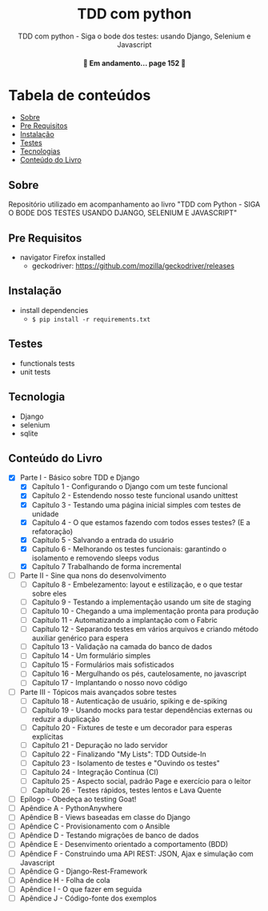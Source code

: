 <h1 align="center"> TDD com python </h1>

<p align="center">TDD com python - Siga o bode dos testes: usando Django, Selenium e Javascript</p>

<h4 align="center"> 
	🚧  Em andamento... page 152 🚧
</h4>

Tabela de conteúdos
=====================

* [Sobre](#Sobre)
* [Pre Requisitos](#pre-requisitos)
* [Instalação](#instalacao)
* [Testes](#testes)
* [Tecnologias](#tecnologias)
* [Conteúdo do Livro](#conteúdo-do-livro)

## Sobre

Repositório utilizado em acompanhamento ao livro "TDD com Python - SIGA O BODE DOS TESTES USANDO DJANGO, SELENIUM E JAVASCRIPT"


## Pre Requisitos

- navigator Firefox installed
    - geckodriver: https://github.com/mozilla/geckodriver/releases

## Instalação

- install dependencies
    - `$ pip install -r requirements.txt`

## Testes

- functionals tests
- unit tests

## Tecnologia

- Django
- selenium
- sqlite

## Conteúdo do Livro

- [x] Parte I - Básico sobre TDD e Django 
  - [x] Capítulo 1 - Configurando o Django com um teste funcional
  - [x] Capítulo 2 - Estendendo nosso teste funcional usando unittest
  - [x] Capítulo 3 - Testando uma página inicial simples com testes de unidade
  - [x] Capítulo 4 - O que estamos fazendo com todos esses testes? (E a refatoração)
  - [x] Capítulo 5 - Salvando a entrada do usuário
  - [x] Capítulo 6 - Melhorando os testes funcionais: garantindo o isolamento e removendo sleeps vodus
  - [x] Capítulo 7 Trabalhando de forma incremental
- [ ] Parte II - Sine qua nons do desenvolvimento
  - [ ] Capítulo 8 - Embelezamento: layout e estilização, e o que testar sobre eles
  - [ ] Capítulo 9 - Testando a implementação usando um site de staging
  - [ ] Capítulo 10 - Chegando a uma implementação pronta para produção
  - [ ] Capítulo 11 - Automatizando a implantação com o Fabric
  - [ ] Capítulo 12 - Separando testes em vários arquivos e criando método auxiliar genérico para espera
  - [ ] Capítulo 13 - Validação na camada do banco de dados
  - [ ] Capítulo 14 - Um formulário simples
  - [ ] Capítulo 15 - Formulários mais sofisticados
  - [ ] Capítulo 16 - Mergulhando os pés, cautelosamente, no javascript
  - [ ] Capítulo 17 - Implantando o nosso novo código
- [ ] Parte III - Tópicos mais avançados sobre testes
  - [ ] Capítulo 18 - Autenticação de usuário, spiking e de-spiking
  - [ ] Capítulo 19 - Usando mocks para testar dependências externas ou reduzir a duplicação
  - [ ] Capítulo 20 - Fixtures de teste e um decorador para esperas explícitas
  - [ ] Capítulo 21 - Depuração no lado servidor
  - [ ] Capítulo 22 - Finalizando "My Lists": TDD Outside-In
  - [ ] Capítulo 23 - Isolamento de testes e "Ouvindo os testes"
  - [ ] Capítulo 24 - Integração Contínua (CI)
  - [ ] Capítulo 25 - Aspecto social, padrão Page e exercício para o leitor
  - [ ] Capítulo 26 - Testes rápidos, testes lentos e Lava Quente
- [ ] Epílogo - Obedeça ao testing Goat!
- [ ] Apêndice A - PythonAnywhere
- [ ] Apêndice B - Views baseadas em classe do Django
- [ ] Apêndice C - Provisionamento com o Ansible
- [ ] Apêndice D - Testando migrações de banco de dados
- [ ] Apêndice E - Desenvimento orientado a comportamento (BDD)
- [ ] Apêndice F - Construindo uma API REST: JSON, Ajax e simulação com Javascript
- [ ] Apêndice G - Django-Rest-Framework
- [ ] Apêndice H - Folha de cola
- [ ] Apêndice I - O que fazer em seguida
- [ ] Apêndice J - Código-fonte dos exemplos